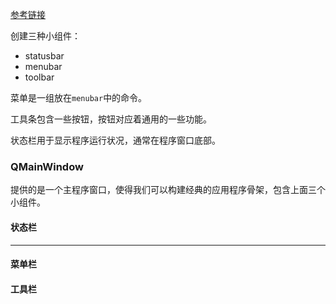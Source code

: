 [ 参考链接](http://zetcode.com/gui/pyqt5/menustoolbars/)



创建三种小组件：

- statusbar
- menubar
- toolbar

菜单是一组放在`menubar`中的命令。

工具条包含一些按钮，按钮对应着通用的一些功能。

状态栏用于显示程序运行状况，通常在程序窗口底部。

### QMainWindow



提供的是一个主程序窗口，使得我们可以构建经典的应用程序骨架，包含上面三个小组件。



#### 状态栏

****



#### 菜单栏



#### 工具栏





#### 



